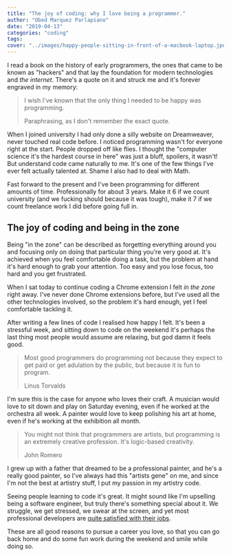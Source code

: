 ```yaml
---
title: "The joy of coding: why I love being a programmer."
author: "Obed Marquez Parlapiano"
date: "2019-04-13"
categories: "coding"
tags:
cover: "../images/happy-people-sitting-in-front-of-a-macbook-laptop.jpeg"
---
```


I read a book on the history of early programmers, the ones that came to be known as "hackers" and that lay the foundation for modern technologies and _the internet_. There's a quote on it and struck me and it's forever engraved in my memory:

> I wish I've known that the only thing I needed to be happy was programming.
> 
> Paraphrasing, as I don't remember the exact quote.  

When I joined university I had only done a silly website on Dreamweaver, never touched real code before. I noticed programming wasn't for everyone right at the start. People dropped off like flies. I thought the "computer science it's the hardest course in here" was just a bluff, spoilers, it wasn't! But understand code came naturally to me. It's one of the few things I've ever felt actually talented at. Shame I also had to deal with Math.

Fast forward to the present and I've been programming for different amounts of time. Professionally for about 3 years. Make it 6 if we count university (and we fucking should because it was tough), make it 7 if we count freelance work I did before going full in.

## The joy of coding and being in the zone

Being "in the zone" can be described as forgetting everything around you and focusing only on doing that particular thing you're very good at. It's achieved when you feel comfortable doing a task, but the problem at hand it's hard enough to grab your attention. Too easy and you lose focus, too hard and you get frustrated.

When I sat today to continue coding a Chrome extension I felt _in the zone_ right away. I've never done Chrome extensions before, but I've used all the other technologies involved, so the problem it's hard enough, yet I feel comfortable tackling it.

After writing a few lines of code I realised how happy I felt. It's been a stressful week, and sitting down to code on the weekend it's perhaps the last thing most people would assume are relaxing, but god damn it feels good.

> Most good programmers do programming not because they expect to get paid or get adulation by the public, but because it is fun to program.   
> 
> Linus Torvalds  

I'm sure this is the case for anyone who loves their craft. A musician would love to sit down and play on Saturday evening, even if he worked at the orchestra all week. A painter would love to keep polishing his art at home, even if he's working at the exhibition all month.

> You might not think that programmers are artists, but programming is an extremely creative profession. It's logic-based creativity.  
> 
> John Romero

I grew up with a father that dreamed to be a professional painter, and he's a really good painter, so I've always had this "artists gene" on me, and since I'm not the best at artistry stuff, I put my passion in my artistry code.

Seeing people learning to code it's great. It might sound like I'm upselling being a software engineer, but truly there's something special about it. We struggle, we get stressed, we swear at the screen, and yet most professional developers are [quite satisfied with their jobs](https://insights.stackoverflow.com/survey/2018#work-_-how-do-developers-feel-about-their-careers-and-jobs).

These are all good reasons to pursue a career you love, so that you can go back home and do some fun work during the weekend and smile while doing so.
